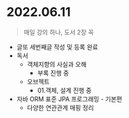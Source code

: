 # 2022.06.11
> 매일 강의 하나, 도서 2장 꼭

- 글또 세번째글 작성 및 등록 완료
- 독서
	- 객체지향의 사실과 오해
		- 부록 진행 중
	- 오브젝트
		- 01.객체, 설계 진행 중
- 자바 ORM 표준 JPA 프로그래밍 - 기본편
	- 다양한 연관관계 매핑 정리
